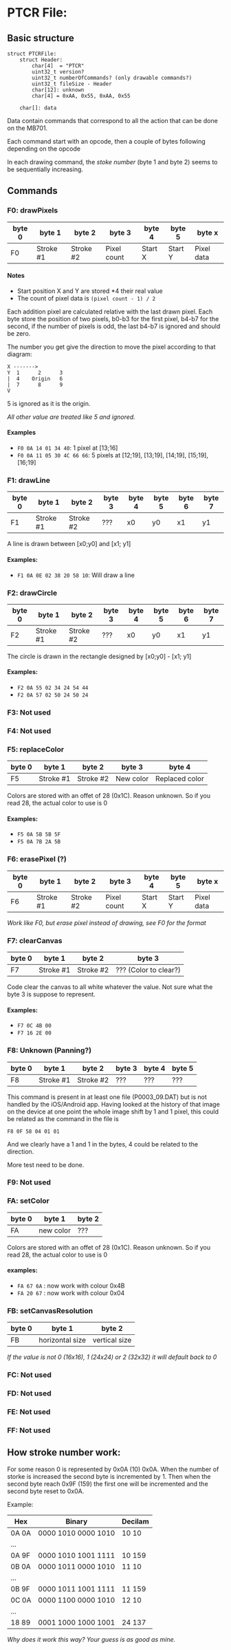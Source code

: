 PTCR File:
==========

 ## Basic structure

```
struct PTCRFile:
    struct Header:
        char[4]  = "PTCR"
        uint32_t version?
        uint32_t numberOfCommands? (only drawable commands?)
        uint32_t fileSize - Header
        char[12]: unknown
        char[4] = 0xAA, 0x55, 0xAA, 0x55

    char[]: data
```

Data contain commands that correspond to all the action that can be done on the MB701.

Each command start with an opcode, then a couple of bytes following depending on the opcode

In each drawing command, the _stoke number_ (byte 1 and byte 2) seems to be sequentially increasing.

 ## Commands

 ### F0: drawPixels

| byte 0 | byte 1    | byte 2    | byte 3      | byte 4  | byte 5  | byte x     |
| ------ |-----------|-----------|-------------|---------|---------|------------|
| F0     | Stroke #1 | Stroke #2 | Pixel count | Start X | Start Y | Pixel data |

 #### Notes
 - Start position X and Y are stored *4 their real value
 - The count of pixel data is `(pixel count - 1) / 2`

Each addition pixel are calculated relative with the last drawn pixel.
Each byte store the position of two pixels, b0-b3 for the first pixel, b4-b7 for the second, if the number of pixels is odd, the last b4-b7 is ignored and should be zero.

The number you get give the direction to move the pixel according to that diagram:
```
X ------->
Y  1      2      3
|  4    Origin   6
|  7      8      9
V
```
5 is ignored as it is the origin.

*All other value are treated like 5 and ignored.*

 #### Examples
 - `F0 0A 14 01 34 40`: 1 pixel at [13;16]
 - `F0 0A 11 05 30 4C 66 66`: 5 pixels at [12;19], [13;19], [14;19], [15;19], [16;19]


 ### F1: drawLine

| byte 0 | byte 1    | byte 2    | byte 3 | byte 4 | byte 5 | byte 6 | byte 7 |
|--------|-----------|-----------|--------|--------|--------|--------| ------ |
| F1     | Stroke #1 | Stroke #2 | ???    | x0     | y0     | x1     | y1     |

A line is drawn between [x0;y0] and [x1; y1]

 #### Examples:
 - `F1 0A 0E 02 38 20 58 10`: Will draw a line 


 ### F2: drawCircle

| byte 0 | byte 1    | byte 2    | byte 3 | byte 4 | byte 5 | byte 6 | byte 7 |
|--------|-----------|-----------|--------|--------|--------|--------| ------ |
| F2     | Stroke #1 | Stroke #2 | ???    | x0     | y0     | x1     | y1     |

The circle is drawn in the rectangle designed by [x0;y0] - [x1; y1]

 #### Examples:
 - `F2 0A 55 02 34 24 54 44`
 - `F2 0A 57 02 50 24 50 24`


 ### F3: Not used
 ### F4: Not used


 ### F5: replaceColor
| byte 0 | byte 1    | byte 2    | byte 3    | byte 4         |
|--------|-----------|-----------|-----------|----------------|
| F5     | Stroke #1 | Stroke #2 | New color | Replaced color |

Colors are stored with an offet of 28 (0x1C). Reason unknown.
So if you read 28, the actual color to use is 0

 #### Examples:
 - `F5 0A 5B 5B 5F`
 - `F5 0A 7B 2A 5B`


 ### F6: erasePixel (?)

| byte 0 | byte 1    | byte 2    | byte 3      | byte 4  | byte 5  | byte x     |
|--------|-----------|-----------|-------------|---------|---------|------------|
| F6     | Stroke #1 | Stroke #2 | Pixel count | Start X | Start Y | Pixel data |

*Work like F0, but erase pixel instead of drawing, see F0 for the format*


 ### F7: clearCanvas

| byte 0 | byte 1    | byte 2    | byte 3                 |
|--------|-----------|-----------|------------------------|
| F7     | Stroke #1 | Stroke #2 | ??? (Color to clear?)  |

Code clear the canvas to all white whatever the value. Not sure what the byte 3 is suppose to represent.

 #### Examples:
 - `F7 0C 4B 00`
 - `F7 16 2E 00`


 ### F8: Unknown (Panning?)

| byte 0 | byte 1    | byte 2    | byte 3 | byte 4 | byte 5 | 
|--------|-----------|-----------|--------|--------|--------|
| F8     | Stroke #1 | Stroke #2 | ???    | ???    | ???    |

This command is present in at least one file (P0003_09.DAT) but is not handled by the
iOS/Android app. Having looked at the history of that image on the device at one point 
the whole image shift by 1 and 1 pixel, this could be related as the command in the file is

`F8 0F 58 04 01 01`

And we clearly have a 1 and 1 in the bytes, 4 could be related to the direction.

More test need to be done.


 ### F9: Not used


 ### FA: setColor
| byte 0 | byte 1    | byte 2 |
|--------|-----------|--------|
| FA     | new color | ???    |

Colors are stored with an offet of 28 (0x1C). Reason unknown.
So if you read 28, the actual color to use is 0

 #### examples:
 - `FA 67 6A` : now work with colour 0x4B
 - `FA 20 67` : now work with colour 0x04


 ### FB: setCanvasResolution
| byte 0 | byte 1          | byte 2        |
|--------|-----------------|---------------|
| FB     | horizontal size | vertical size |

_If the value is not 0 (16x16), 1 (24x24) or 2 (32x32) it will default back to 0_


 ### FC: Not used
 ### FD: Not used
 ### FE: Not used
 ### FF: Not used


## How stroke number work:

For some reason 0 is represented by 0x0A (10) 0x0A. 
When the number of storke is increased the second byte is incremented by 1. 
Then when the second byte reach 0x9F (159) the first one will be incremented and the
second byte reset to 0x0A.


Example:


| Hex   | Binary              | Decilam |
|-------|---------------------|---------|
| 0A 0A | 0000 1010 0000 1010 | 10  10  |
| ...   |                     |         |
| 0A 9F | 0000 1010 1001 1111 | 10  159 |
| 0B 0A | 0000 1011 0000 1010 | 11  10  |
| ...   |                     |         |
| 0B 9F | 0000 1011 1001 1111 | 11  159 |
| 0C 0A | 0000 1100 0000 1010 | 12  10  |
| ...   |                     |         |
| 18 89 | 0001 1000 1000 1001 | 24  137 |

_Why does it work this way? Your guess is as good as mine._